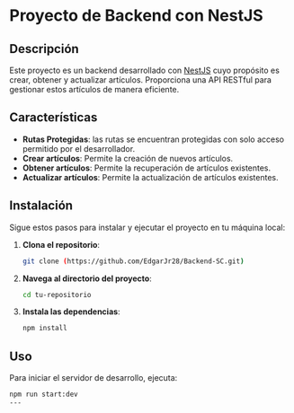 # Proyecto de Backend con NestJS

## Descripción

Este proyecto es un backend desarrollado con [NestJS](https://nestjs.com/) cuyo propósito es crear, obtener y actualizar artículos. Proporciona una API RESTful para gestionar estos artículos de manera eficiente.

## Características

- **Rutas Protegidas**: las rutas se encuentran protegidas con solo acceso permitido por el desarrollador.
- **Crear artículos**: Permite la creación de nuevos artículos.
- **Obtener artículos**: Permite la recuperación de artículos existentes.
- **Actualizar artículos**: Permite la actualización de artículos existentes.

## Instalación

Sigue estos pasos para instalar y ejecutar el proyecto en tu máquina local:

1. **Clona el repositorio**:

    ```bash
    git clone (https://github.com/EdgarJr28/Backend-SC.git)
    ```

2. **Navega al directorio del proyecto**:

    ```bash
    cd tu-repositorio
    ```

3. **Instala las dependencias**:

    ```bash
    npm install
    ```

## Uso

Para iniciar el servidor de desarrollo, ejecuta:

```bash
npm run start:dev
---
